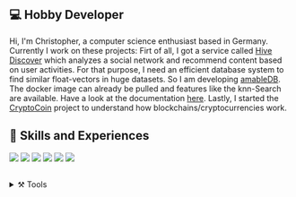## 💻 Hobby Developer
Hi, 
I'm Christopher, a computer science enthusiast based in Germany. Currently I work on these projects: Firt of all, I got a service called [Hive Discover](https://github.com/hive-discover) which analyzes a social network and recommend content based on user activities. For that purpose, I need an efficient database system to find similar float-vectors in huge datasets. So I am developing [amableDB](https://github.com/Christopher-06/amableDB). The docker image can already be pulled and features like the knn-Search are available. Have a look at the documentation [here](https://github.com/Christopher-06/amableDB/wiki). Lastly, I started the [CryptoCoin](https://github.com/Christopher-06/Crypto-Coin) project to understand how blockchains/cryptocurrencies work. 



## 🚀 Skills and Experiences 
<img src="https://img.shields.io/badge/PYTHON3-Server, APIs with FastAPI and Flask, AI with Pytorch, Blockchain, Robotics-brightgreen?style=for-the-badge" />
<img src="https://img.shields.io/badge/C++-Arduino, CMake, Server-brightgreen?style=for-the-badge" />
<img src="https://img.shields.io/badge/C%23-Games with Unity, Server, ASP.NET, Mobile Apps with Xamarin-brightgreen?style=for-the-badge" />
<img src="https://img.shields.io/badge/Node JS-API, Blockchain-brightgreen?style=for-the-badge" />

<img src="https://img.shields.io/badge/Database-MySQL, MongoDB, Redis-yellow?style=for-the-badge" />
<img src="https://img.shields.io/badge/OTHER-Docker, Git, Linux: Ubuntu and Raspbian-red?style=for-the-badge" />


##
<details>
  <summary> ⚒️ Tools</summary> 
  
  - VS Code and Visual Studio
  - Arduino IDE
  - Unity
  - Blender, Gimp and Canva
  - Office365
  - Postman
</details>

